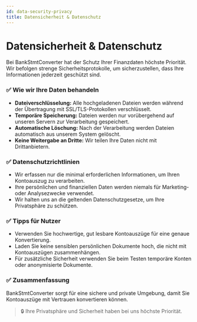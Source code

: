 ```yaml
---
id: data-security-privacy
title: Datensicherheit & Datenschutz
---
```


# Datensicherheit & Datenschutz

Bei BankStmtConverter hat der Schutz Ihrer Finanzdaten höchste Priorität. Wir befolgen strenge Sicherheitsprotokolle, um sicherzustellen, dass Ihre Informationen jederzeit geschützt sind.

### ✅ Wie wir Ihre Daten behandeln

- **Dateiverschlüsselung:** Alle hochgeladenen Dateien werden während der Übertragung mit SSL/TLS-Protokollen verschlüsselt.  
- **Temporäre Speicherung:** Dateien werden nur vorübergehend auf unseren Servern zur Verarbeitung gespeichert.  
- **Automatische Löschung:** Nach der Verarbeitung werden Dateien automatisch aus unserem System gelöscht.  
- **Keine Weitergabe an Dritte:** Wir teilen Ihre Daten nicht mit Drittanbietern.

### ✅ Datenschutzrichtlinien

- Wir erfassen nur die minimal erforderlichen Informationen, um Ihren Kontoauszug zu verarbeiten.  
- Ihre persönlichen und finanziellen Daten werden niemals für Marketing- oder Analysezwecke verwendet.  
- Wir halten uns an die geltenden Datenschutzgesetze, um Ihre Privatsphäre zu schützen.

### ✅ Tipps für Nutzer

- Verwenden Sie hochwertige, gut lesbare Kontoauszüge für eine genaue Konvertierung.  
- Laden Sie keine sensiblen persönlichen Dokumente hoch, die nicht mit Kontoauszügen zusammenhängen.  
- Für zusätzliche Sicherheit verwenden Sie beim Testen temporäre Konten oder anonymisierte Dokumente.

### ✅ Zusammenfassung

BankStmtConverter sorgt für eine sichere und private Umgebung, damit Sie Kontoauszüge mit Vertrauen konvertieren können.  

> 🔒 Ihre Privatsphäre und Sicherheit haben bei uns höchste Priorität.
